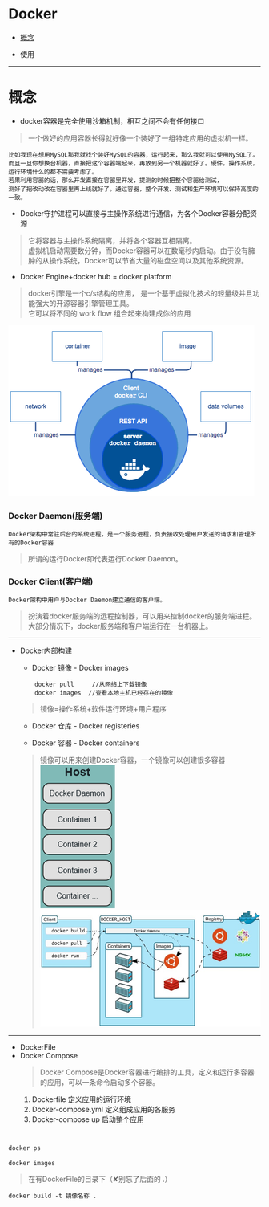 # Docker

* [概念](#概念)

* 使用

---
# 概念

* docker容器是完全使用沙箱机制，相互之间不会有任何接口   
> 一个做好的应用容器长得就好像一个装好了一组特定应用的虚拟机一样。
```
比如我现在想用MySQL那我就找个装好MySQL的容器，运行起来，那么我就可以使用MySQL了。
而且一旦你想换台机器，直接把这个容器端起来，再放到另一个机器就好了。硬件，操作系统，运行环境什么的都不需要考虑了。
若果利用容器的话，那么开发直接在容器里开发，提测的时候把整个容器给测试，
测好了把改动改在容器里再上线就好了。通过容器，整个开发、测试和生产环境可以保持高度的一致。   
```

* Docker守护进程可以直接与主操作系统进行通信，为各个Docker容器分配资源
> 它将容器与主操作系统隔离，并将各个容器互相隔离。   
> 虚拟机启动需要数分钟，而Docker容器可以在数毫秒内启动。由于没有臃肿的从操作系统，Docker可以节省大量的磁盘空间以及其他系统资源。

* Docker Engine+docker hub = docker platform   
> docker引擎是一个c/s结构的应用， 是一个基于虚拟化技术的轻量级并且功能强大的开源容器引擎管理工具。   
> 它可以将不同的 work flow 组合起来构建成你的应用   

![](images/engine.png "")
### Docker Daemon(服务端)
```
Docker架构中常驻后台的系统进程，是一个服务进程，负责接收处理用户发送的请求和管理所有的Docker容器
```
> 所谓的运行Docker即代表运行Docker Daemon。
### Docker Client(客户端)
```
Docker架构中用户与Docker Daemon建立通信的客户端。
```
> 扮演着docker服务端的远程控制器，可以用来控制docker的服务端进程。   
> 大部分情况下，docker服务端和客户端运行在一台机器上。   
---
* Docker内部构建
   * Docker 镜像 - Docker images
   ```
       docker pull     //从网络上下载镜像
       docker images  //查看本地主机已经存在的镜像 
   ```
   > 镜像=操作系统+软件运行环境+用户程序

   * Docker 仓库 - Docker registeries

   * Docker 容器 - Docker containers
   > 镜像可以用来创建Docker容器，一个镜像可以创建很多容器   
![](images/container.jpg "") ![](images/image.jpg "")
---
* DockerFile
* Docker Compose
   > Docker Compose是Docker容器进行编排的工具，定义和运行多容器的应用，可以一条命令启动多个容器。
   1. Dockerfile 定义应用的运行环境
   2. Docker-compose.yml 定义组成应用的各服务
   3. Docker-compose up 启动整个应用
# 
```
docker ps
```
```
docker images
```
> 在有DockerFile的目录下（✘别忘了后面的 .）
```
docker build -t 镜像名称 .
```
